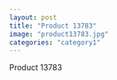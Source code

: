 ```yaml
---
layout: post
title: "Product 13783"
image: "product13783.jpg"
categories: "category1"
---
```

Product 13783
